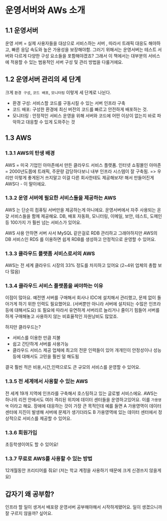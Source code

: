 # 운영서버와 AWs 소개
## 1.1 운영서버
운영 서버 = 실제 사용자들을 대상으로 서비스하는 서버 , 따라서 트래픽 대응도 해야하고, 빠른 응답 속도와 높은 가용성을 보장해야함. 그러기 위해서는 운영서버는
테스트 서버와 다르게 다양한 구성 요소들을 포함해야겠죠? 그래서 이 책에서는 대부분의 서비스에 적용할 수 있는 범용적인 서버 구성 및 관리 방법을 다룰거에요.

## 1.2 운영서버 관리의 세 단계
크게 `환경 구성`, `코드 배포`, `모니터링` 이렇게 세 단계로 나뉜다.
- 환경 구성: 서비스할 코드를 구동시킬 수 있는 서버 인프라 구축
- 코드 배포: 구성한 환경에 최신 버전의 코드를 빠르고 안전하게 배포하는 것.
- 모니터링 : 안정적인 서비스 운영을 위해 서버와 코드에 어떤 이상이 없는지 바로 파악하고 대응할 수 있게 도와주는 것

## 1.3 AWS
### 1.3.1 AWS의 탄생 배경
AWS = 미국 기업인 아마존에서 만든 클라우드 서비스 플랫폼.
인터넷 쇼핑몰인 아마존 = 2000년도쯤에 트래픽, 주문량 감당하다보니 내부 인프라 시스템이 잘 구축됨. => 우리만 이렇게 좋게된거 쓰지말고 이걸 다른 회사한테도 제공해보자!
해서 만들어진게 AWS다 - 이 말이에요.

### 1.3.2 운영 서버에 필요한 서비스들을 제공하는 AWS
AWS 는 단순히 컴퓨팅 서버만을 제공하는게 아니에요. 운영서버에서 자주 사용되는 온갖 서비스들을 함께 제공해요. DB, 배포 자동화, 모니터링, 이메일, 보안, 테스트, 도메인 등 100가지
가 훨씬 넘는 서비스가 있어요. 

AWS 사용 안하면 서버 사서 MySQL 같은걸로 RDB 관리하고 그래야하지만 AWS의 DB 서비스인 RDS 를 이용하면 쉽게 RDB를 생성하고 안정적으로 운영할 수 있어요.

### 1.3.3 클라우드 플랫폼 서비스로서의 AWS
AWS는 전 세계 클라우드 시장의 33% 정도를 차지하고 있어요 (2~4위 업체의 총합 보다 많음)

### 1.3.4 클라우드 서비스 플랫폼을 써야하는 이유
이점이 많아요. 예전엔 서버를 구매해서 회사나 IDC에 설치해서 관리했고, 문제 없이 돌아가게 하기 위한 인력도 필요했어요. (서버뿐만 아니라 서버에 설치되는 수많은 인프라등에 대해서도요)
또 필요에 따라서 유연하게 서버리르 늘리거나 줄이기 힘들어 서버를 하게 구매해놓고 사용하지 않는 비효율적인 자원낭비도 많았죠.

하지만 클라우드는?
- 서비스를 이용한 만큼 지불
- 쉽고 간단하게 서버를 사용가능
- 클라우드 서비스 제공 업체에 최고의 전문 인력들이 있어 개개인이 안정성이나 성능 등에 대해서도 고민을 훨씬 덜 해도됨

결국 훨씬 적은 비용,시간,인력으로도 큰 규모의 서비스를 운영할 수 있어요.

### 1.3.5 전 세계에서 사용할 수 있는 AWS
전 세계 19개 지역에 인프라를 구축해서 호스팅하고 있는 글로벌 서비스에요.
AWS는 하나의 리전 안에서도 여러 격리된 위치에 데이터 센터들을 운영하고있어요. 이를 `가용영역` 이라고 해요. 장애에 대응하는 것이 가장 큰 목적인데
예를 들면 A 가용영역이 데이터 센터에 지진이 발생해 서버에 문제가 생기더라도 B 가용영역에 있는 데이터 센터에서 정상적으로 서비스를 제공할 수 있어요.

### 1.3.6 회원가입
초등학생이여도 할 수 있어요!

### 1.3.7 무료로 AWS를 사용할 수 있는 방법
12개월동안 프리티어를 줘요! (저는 학교 계정을 사용하기 때문에 크게 신경쓰지 않을게요)

## 갑자기 왜 공부함?
인프라 할 일이 생겨서 배포랑 운영서버 공부해야해서 시작하게됐어요. 일이 생겼으니까 잘 구르지 않을까? 싶어요.
